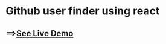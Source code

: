 # Github user finder using react

## ==>[See Live Demo](https://github-user-finder-using-reactjs.netlify.app/)



